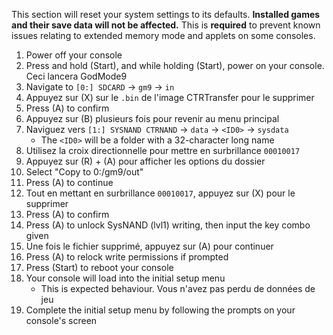 This section will reset your system settings to its defaults. **Installed games and their save data will not be affected.** This is **required** to prevent known issues relating to extended memory mode and applets on some consoles.

1. Power off your console
2. Press and hold (Start), and while holding (Start), power on your console. Ceci lancera GodMode9
3. Navigate to `[0:] SDCARD` -> `gm9` -> `in`
4. Appuyez sur (X) sur le `.bin` de l'image CTRTransfer pour le supprimer
5. Press (A) to confirm
6. Appuyez sur (B) plusieurs fois pour revenir au menu principal
7. Naviguez vers `[1:] SYSNAND CTRNAND` -> `data` -> `<ID0>` -> `sysdata`
   - The `<ID0>` will be a folder with a 32-character long name
8. Utilisez la croix directionnelle pour mettre en surbrillance `00010017`
9. Appuyez sur (R) + (A) pour afficher les options du dossier
10. Select "Copy to 0:/gm9/out"
11. Press (A) to continue
12. Tout en mettant en surbrillance `00010017`, appuyez sur (X) pour le supprimer
13. Press (A) to confirm
14. Press (A) to unlock SysNAND (lvl1) writing, then input the key combo given
15. Une fois le fichier supprimé, appuyez sur (A) pour continuer
16. Press (A) to relock write permissions if prompted
17. Press (Start) to reboot your console
18. Your console will load into the initial setup menu
    - This is expected behaviour. Vous n'avez pas perdu de données de jeu
19. Complete the initial setup menu by following the prompts on your console's screen
